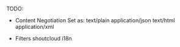 TODO:

- Content Negotiation
    Set as:
        text/plain
        application/json
        text/html
        application/xml

- Filters
    shoutcloud
    i18n
